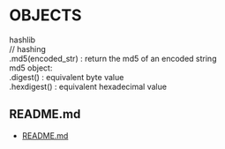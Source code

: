 # OBJECTS  
  
  
hashlib  
// hashing  
.md5(encoded_str) : return the md5 of an encoded string  
md5 object:  
.digest() : equivalent byte value  
.hexdigest() : equivalent hexadecimal value  
  
## README.md  
*	[README.md](./README.md)  

